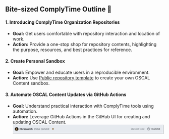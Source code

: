 ## Bite-sized ComplyTime Outline 🥮

#### 1. Introducing ComplyTime Organization Repositories
  - **Goal:** Get users comfortable with repository interaction and location of work.
  - **Action:** Provide a one-stop shop for repository contents, highlighting the purpose, resources, and best practices for reference.
#### 2. Create Personal Sandbox
  - **Goal:** Empower and educate users in a reproducible environment. 
  - **Action:** Use [Public repository template](https://docs.github.com/en/repositories/creating-and-managing-repositories/creating-a-repository-from-a-template) to create your own OSCAL Content sandbox. 
#### 3. Automate OSCAL Content Updates via GitHub Actions
  - **Goal:** Understand practical interaction with ComplyTime tools using automation.
  - **Action:** Leverage GitHub Actions in the GitHub UI for creating and updating OSCAL Content. 
![img.png](images/initial-commit.png) 
